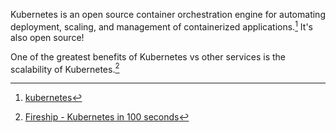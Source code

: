Kubernetes is an open source container orchestration engine for automating deployment, scaling, and management of containerized applications.[^1] It's also open source!

One of the greatest benefits of Kubernetes vs other services is the scalability of Kubernetes.[^2] 

[^1]: [kubernetes](https://kubernetes.io/docs/home/)
[^2]: [Fireship - Kubernetes in 100 seconds](https://www.youtube.com/watch?v=PziYflu8cB8)